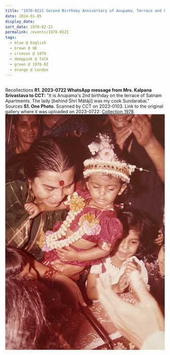 ```yaml
---
title: "1978-0221 Second Birthday Anniversary of Anupama, Terrace and Flat of Mrs. Kalpana Srivastava, 161 Satnam Apartments, 93 Sadhu Vaswani Marg, Ganesh Murti Nagar, Cuffe Parade, Mumbai, Maharashtra, India"
date: 2024-01-05
display_date: 
sort_date: 1978-02-21
permalink: /events/1978-0221
tags:
  - blue @ English
  - brown @ UK
  - crimson @ 1978
  - deeppink @ Talk
  - green @ 1978-02
  - orange @ London
---
```


<br>

<wave-list>
  <list-title color="DarkSeaGreen" width="65">Recollections</list-title>
  <list-item color="BlanchedAlmond"  width="280"><b>R1. 2023-0722 WhatsApp message from Mrs. Kalpana Srivastava to CCT:</b> "It is Anupama's 2nd birthday on the terrace of Satnam Apartments. The lady [behind Śhrī Mātājī] was my cook Sundarabai." </list-item>
</wave-list>

<br>

<wave-list>
  <list-title color="DarkSeaGreen" width="40">Sources</list-title>
  <list-item color="BlanchedAlmond"  width="280"><b>S1. One Photo.</b> Scanned by CCT on 2023-0103. Link to the original gallery where it was uploaded on 2023-0722: <a href="https://eternalmoments.smugmug.com/Collections/Mrs-Kalpana-Srivastava-Collection/1978/">Collection 1978</a>.</list-item>
</wave-list>

<div style="text-align: center"><img src="/images/1978-0221_Second_Birthday_Anniversary_of_Anupama,_Terrace_and_Flat_of_Mrs._Kalpana_Srivastava,_161_Satnam_Apartments,_93_Sadhu_Vaswani_Marg,_Ganesh_Murti_Nagar,_Cuffe_Parade,_Mumbai,_Maharashtra,_India_01_(Mrs._Kalpana_Srivastava_Collection).jpg" /></div>